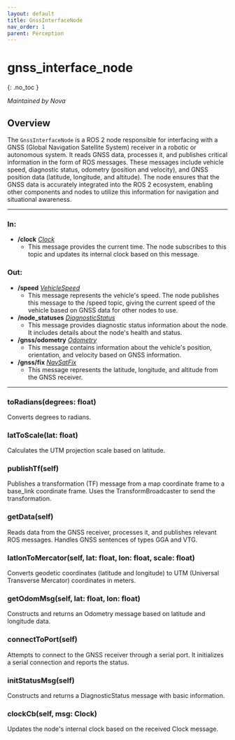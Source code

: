 ```yaml
---
layout: default
title: GnssInterfaceNode
nav_order: 1
parent: Perception
---
```


# gnss_interface_node
{: .no_toc }

*Maintained by Nova*

## Overview
The `GnssInterfaceNode` is a ROS 2 node responsible for interfacing with a GNSS (Global Navigation Satellite System) receiver in a robotic or autonomous system. It reads GNSS data, processes it, and publishes critical information in the form of ROS messages. These messages include vehicle speed, diagnostic status, odometry (position and velocity), and GNSS position data (latitude, longitude, and altitude). The node ensures that the GNSS data is accurately integrated into the ROS 2 ecosystem, enabling other components and nodes to utilize this information for navigation and situational awareness.

---

### In:
- **/clock** [*Clock*](https://docs.ros2.org/galactic/api/rosgraph_msgs/msg/Clock.html)
  - This message provides the current time. The node subscribes to this topic and updates its internal clock based on this message.

### Out:
- **/speed** [*VehicleSpeed*](https://github.com/Nova-UTD/navigator/blob/dev/src/msg/navigator_msgs/msg/VehicleSpeed.msg)
  - This message represents the vehicle's speed. The node publishes this message to the /speed topic, giving the current speed of the vehicle based on GNSS data for other nodes to use.
- **/node_statuses** [*DiagnosticStatus*](https://docs.ros2.org/galactic/api/diagnostic_msgs/msg/DiagnosticStatus.html)
  - This message provides diagnostic status information about the node. It includes details about the node's health and status.
- **/gnss/odometry** [*Odometry*](https://docs.ros2.org/foxy/api/nav_msgs/msg/Odometry.html)
  - This message contains information about the vehicle's position, orientation, and velocity based on GNSS information.
- **/gnss/fix** [*NavSatFix*](https://docs.ros2.org/latest/api/sensor_msgs/msg/NavSatFix.html)
  - This message represents the latitude, longitude, and altitude from the GNSS receiver. 

---

### toRadians(degrees: float)
Converts degrees to radians.

### latToScale(lat: float)
Calculates the UTM projection scale based on latitude.

### publishTf(self)
Publishes a transformation (TF) message from a map coordinate frame to a base_link coordinate frame. Uses the TransformBroadcaster to send the transformation.

### getData(self)
Reads data from the GNSS receiver, processes it, and publishes relevant ROS messages. Handles GNSS sentences of types GGA and VTG.

### latlonToMercator(self, lat: float, lon: float, scale: float)
Converts geodetic coordinates (latitude and longitude) to UTM (Universal Transverse Mercator) coordinates in meters.

### getOdomMsg(self, lat: float, lon: float)
Constructs and returns an Odometry message based on latitude and longitude data.

### connectToPort(self)
Attempts to connect to the GNSS receiver through a serial port. It initializes a serial connection and reports the status.

### initStatusMsg(self)
Constructs and returns a DiagnosticStatus message with basic information.

### clockCb(self, msg: Clock)
Updates the node's internal clock based on the received Clock message.

